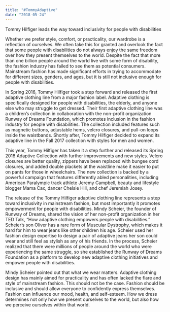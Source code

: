 ```yaml
---
title: "#TommyAdaptive"
date: "2018-05-24"
---
```


Tommy Hilfiger leads the way toward inclusivity for people with disabilities

Whether we prefer style, comfort, or practicality, our wardrobe is a reflection of ourselves. We often take this for granted and overlook the fact that some people with disabilities do not always enjoy the same freedom over how they present themselves to the world. Despite the fact that more than one billion people around the world live with some form of disability, the fashion industry has failed to see them as potential consumers. Mainstream fashion has made significant efforts in trying to accommodate for different sizes, genders, and ages, but it is still not inclusive enough for people with disabilities.

In Spring 2016, Tommy Hilfiger took a step forward and released the first adaptive clothing line from a major fashion label. Adaptive clothing is specifically designed for people with disabilities, the elderly, and anyone else who may struggle to get dressed. Their first adaptive clothing line was a children’s collection in collaboration with the non-profit organization Runway of Dreams Foundation, which promotes inclusion in the fashion industry for people with disabilities. The collection included features such as magnetic buttons, adjustable hems, velcro closures, and pull-on loops inside the waistbands. Shortly after, Tommy Hilfiger decided to expand its adaptive line in the Fall 2017 collection with styles for men and women.

This year, Tommy Hilfiger has taken it a step further and released its Spring 2018 Adaptive Collection with further improvements and new styles. Velcro closures are better quality, zippers have been replaced with bungee cord closures, and added double plackets at the waistline make it easier to put on pants for those in wheelchairs. The new collection is backed by a powerful campaign that features differently abled personalities, including American Paralympic track athlete Jeremy Campbell, beauty and lifestyle blogger Mama Cax, dancer Chelsie Hill, and chef Jeremiah Josey.

The release of the Tommy Hilfiger adaptive clothing line represents a step toward inclusivity in mainstream fashion, but most importantly it promotes empowerment for people with disabilities. Mindy Scheier, the founder of Runway of Dreams, shared the vision of her non-profit organization in her TED Talk, “How adaptive clothing empowers people with disabilities.” Scheier’s son Oliver has a rare form of Muscular Dystrophy, which makes it hard for him to wear jeans like other children his age. Scheier used her fashion design expertise to design a pair of adaptive jeans her son could wear and still feel as stylish as any of his friends. In the process, Scheier realized that there were millions of people around the world who were experiencing the same struggle, so she established the Runway of Dreams Foundation as a platform to develop new adaptive clothing initiatives and empower people with disabilities.

Mindy Scheier pointed out that what we wear matters. Adaptive clothing design has mainly aimed for practicality and has often lacked the flare and style of mainstream fashion. This should not be the case. Fashion should be inclusive and should allow everyone to confidently express themselves. Fashion can influence our mood, health, and self-esteem. How we dress determines not only how we present ourselves to the world, but also how we perceive ourselves within that world.
